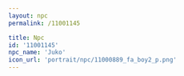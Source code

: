 ```yaml
---
layout: npc
permalink: /11001145

title: Npc
id: '11001145'
npc_name: 'Juko'
icon_url: 'portrait/npc/11000889_fa_boy2_p.png'
---
```

